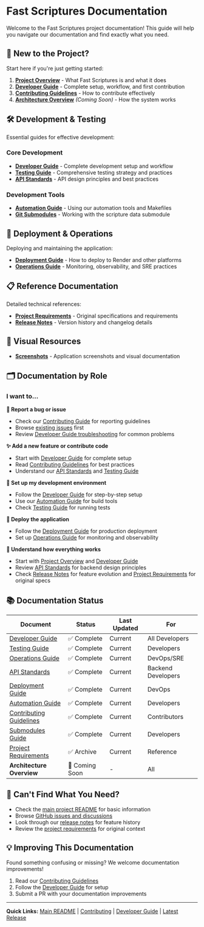 # Fast Scriptures Documentation

Welcome to the Fast Scriptures project documentation! This guide will help you navigate our documentation and find exactly what you need.

## 🚀 New to the Project?

Start here if you're just getting started:

1. **[Project Overview](../README.md)** - What Fast Scriptures is and what it does
2. **[Developer Guide](./developer-guide.md)** - Complete setup, workflow, and first contribution
3. **[Contributing Guidelines](../CONTRIBUTING.md)** - How to contribute effectively
4. **[Architecture Overview](./architecture.md)** *(Coming Soon)* - How the system works

## 🛠️ Development & Testing

Essential guides for effective development:

### Core Development
- **[Developer Guide](./developer-guide.md)** - Complete development setup and workflow
- **[Testing Guide](./testing-guide.md)** - Comprehensive testing strategy and practices
- **[API Standards](./api-standards.md)** - API design principles and best practices

### Development Tools
- **[Automation Guide](./automation-guide.md)** - Using our automation tools and Makefiles
- **[Git Submodules](./submodules.md)** - Working with the scripture data submodule

## 🚀 Deployment & Operations

Deploying and maintaining the application:

- **[Deployment Guide](./deployment.md)** - How to deploy to Render and other platforms
- **[Operations Guide](./operations-guide.md)** - Monitoring, observability, and SRE practices

## 📋 Reference Documentation

Detailed technical references:

- **[Project Requirements](./project-requirements.md)** - Original specifications and requirements
- **[Release Notes](./releases/)** - Version history and changelog details

## 📸 Visual Resources

- **[Screenshots](./screenshots/)** - Application screenshots and visual documentation

## 🗂️ Documentation by Role

### I want to...

**🐛 Report a bug or issue**
- Check our [Contributing Guide](../CONTRIBUTING.md) for reporting guidelines
- Browse [existing issues](https://github.com/willwillis/fast-api-scripture-app/issues) first
- Review [Developer Guide troubleshooting](./developer-guide.md#troubleshooting) for common problems

**✨ Add a new feature or contribute code**
- Start with [Developer Guide](./developer-guide.md) for complete setup
- Read [Contributing Guidelines](../CONTRIBUTING.md) for best practices
- Understand our [API Standards](./api-standards.md) and [Testing Guide](./testing-guide.md)

**🔧 Set up my development environment**
- Follow the [Developer Guide](./developer-guide.md) for step-by-step setup
- Use our [Automation Guide](./automation-guide.md) for build tools
- Check [Testing Guide](./testing-guide.md) for running tests

**🚀 Deploy the application**
- Follow the [Deployment Guide](./deployment.md) for production deployment
- Set up [Operations Guide](./operations-guide.md) for monitoring and observability

**📖 Understand how everything works**
- Start with [Project Overview](../README.md) and [Developer Guide](./developer-guide.md)
- Review [API Standards](./api-standards.md) for backend design principles
- Check [Release Notes](./releases/) for feature evolution and [Project Requirements](./project-requirements.md) for original specs

## 📚 Documentation Status

| Document | Status | Last Updated | For |
|----------|--------|--------------|-----|
| [Developer Guide](./developer-guide.md) | ✅ Complete | Current | All Developers |
| [Testing Guide](./testing-guide.md) | ✅ Complete | Current | Developers |
| [Operations Guide](./operations-guide.md) | ✅ Complete | Current | DevOps/SRE |
| [API Standards](./api-standards.md) | ✅ Complete | Current | Backend Developers |
| [Deployment Guide](./deployment.md) | ✅ Complete | Current | DevOps |
| [Automation Guide](./automation-guide.md) | ✅ Complete | Current | Developers |
| [Contributing Guidelines](../CONTRIBUTING.md) | ✅ Complete | Current | Contributors |
| [Submodules Guide](./submodules.md) | ✅ Complete | Current | Developers |
| [Project Requirements](./project-requirements.md) | ✅ Archive | Current | Reference |
| **Architecture Overview** | 🚧 Coming Soon | - | All |

## 🤔 Can't Find What You Need?

- Check the [main project README](../README.md) for basic information
- Browse [GitHub issues and discussions](https://github.com/willwillis/fast-api-scripture-app/issues)
- Look through our [release notes](./releases/) for feature history
- Review the [project requirements](./project-requirements.md) for original context

## 💡 Improving This Documentation

Found something confusing or missing? We welcome documentation improvements!

1. Read our [Contributing Guidelines](../CONTRIBUTING.md)
2. Follow the [Developer Guide](./developer-guide.md) for setup
3. Submit a PR with your documentation improvements

---

**Quick Links:** [Main README](../README.md) | [Contributing](../CONTRIBUTING.md) | [Developer Guide](./developer-guide.md) | [Latest Release](./releases/)
